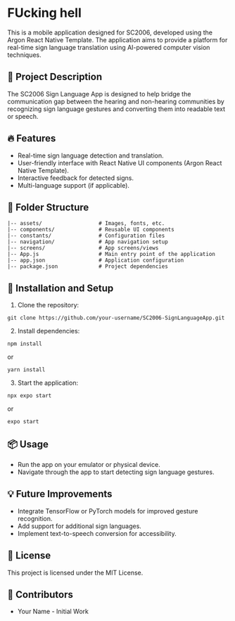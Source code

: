 # FUcking hell

This is a mobile application designed for SC2006, developed using the Argon React Native Template. The application aims to provide a platform for real-time sign language translation using AI-powered computer vision techniques.

## 📌 Project Description
The SC2006 Sign Language App is designed to help bridge the communication gap between the hearing and non-hearing communities by recognizing sign language gestures and converting them into readable text or speech.

## 🔥 Features
- Real-time sign language detection and translation.
- User-friendly interface with React Native UI components (Argon React Native Template).
- Interactive feedback for detected signs.
- Multi-language support (if applicable).

## 📂 Folder Structure
```
|-- assets/                  # Images, fonts, etc.
|-- components/              # Reusable UI components
|-- constants/               # Configuration files
|-- navigation/              # App navigation setup
|-- screens/                 # App screens/views
|-- App.js                   # Main entry point of the application
|-- app.json                 # Application configuration
|-- package.json             # Project dependencies
```

## 🚀 Installation and Setup
1. Clone the repository:
```
git clone https://github.com/your-username/SC2006-SignLanguageApp.git
```
2. Install dependencies:
```
npm install
```
or
```
yarn install
```
3. Start the application:
```
npx expo start
```
or
```
expo start
```

## 📦 Usage
- Run the app on your emulator or physical device.
- Navigate through the app to start detecting sign language gestures.

## 💡 Future Improvements
- Integrate TensorFlow or PyTorch models for improved gesture recognition.
- Add support for additional sign languages.
- Implement text-to-speech conversion for accessibility.

## 📄 License
This project is licensed under the MIT License.

## 🤝 Contributors
- Your Name - Initial Work

